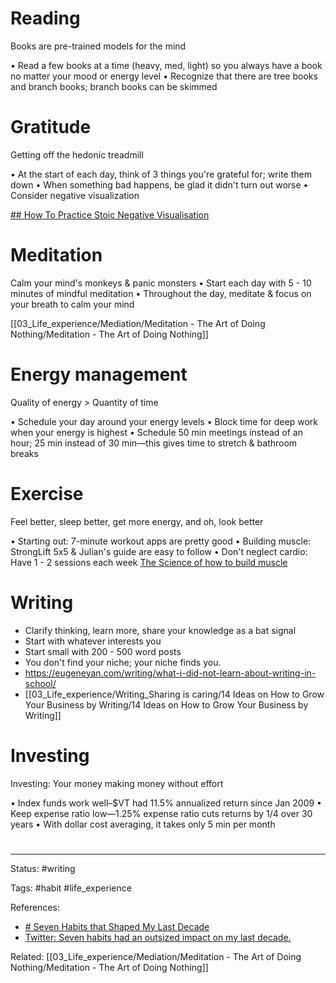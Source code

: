 # Reading
Books are pre-trained models for the mind

• Read a few books at a time (heavy, med, light) so you always have a book no matter your mood or energy level
• Recognize that there are tree books and branch books; branch books can be skimmed


# Gratitude
Getting off the hedonic treadmill

• At the start of each day, think of 3 things you're grateful for; write them down
• When something bad happens, be glad it didn't turn out worse
• Consider negative visualization

[## How To Practice Stoic Negative Visualisation](https://whatisstoicism.com/stoicism-definition/how-to-practice-stoic-negative-visualisation/)


# Meditation
Calm your mind's monkeys & panic monsters
• Start each day with 5 - 10 minutes of mindful meditation
• Throughout the day, meditate & focus on your breath to calm your mind

[[03_Life_experience/Mediation/Meditation - The Art of Doing Nothing/Meditation - The Art of Doing Nothing]]

# Energy management
Quality of energy > Quantity of time

• Schedule your day around your energy levels
• Block time for deep work when your energy is highest
• Schedule 50 min meetings instead of an hour; 25 min instead of 30 min—this gives time to stretch & bathroom breaks

# Exercise
Feel better, sleep better, get more energy, and oh, look better


• Starting out: 7-minute workout apps are pretty good
• Building muscle: StrongLift 5x5 & Julian's guide are easy to follow
• Don't neglect cardio: Have 1 - 2 sessions each week
[The Science of how to build muscle](https://www.julian.com/guide/muscle/intro)

# Writing
- Clarify thinking, learn more, share your knowledge as a bat signal
- Start with whatever interests you
- Start small with 200 - 500 word posts
- You don't find your niche; your niche finds you.
- https://eugeneyan.com/writing/what-i-did-not-learn-about-writing-in-school/
- [[03_Life_experience/Writing_Sharing is caring/14 Ideas on How to Grow Your Business by Writing/14 Ideas on How to Grow Your Business by Writing]]


# Investing
Investing: Your money making money without effort

• Index funds work well–$VT had 11.5% annualized return since Jan 2009
• Keep expense ratio low—1.25% expense ratio cuts returns by 1/4 over 30 years
• With dollar cost averaging, it takes only 5 min per month












# 

---
Status: #writing

Tags: #habit #life_experience 

References:
- [# Seven Habits that Shaped My Last Decade](https://eugeneyan.com/writing/seven-habits-that-shaped-my-decade/)
- [Twitter: Seven habits had an outsized impact on my last decade.](https://twitter.com/eugeneyan/status/1371987166524366848?s=1001)

Related: [[03_Life_experience/Mediation/Meditation - The Art of Doing Nothing/Meditation - The Art of Doing Nothing]]
